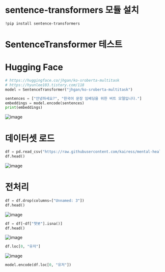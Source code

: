# sentence-transformers 모듈 설치
```
!pip install sentence-transformers

```

# SentenceTransformer 테스트
# Hugging Face
```python
# https://huggingface.co/jhgan/ko-sroberta-multitask
# https://hyunlee103.tistory.com/118
model = SentenceTransformer("jhgan/ko-sroberta-multitask")

sentences = ["안녕하세요?", "한국어 문장 임베딩을 위한 버트 모델입니다."]
embeddings = model.encode(sentences)
print(embeddings)

```
![image](https://user-images.githubusercontent.com/102650331/170448192-4ce55861-a7aa-44da-9aff-672079d68682.png)

# 데이터셋 로드
```python
df = pd.read_csv("https://raw.githubusercontent.com/kairess/mental-health-chatbot/master/wellness_dataset_original.csv")
df.head()

```
![image](https://user-images.githubusercontent.com/102650331/170448788-2b0e013e-7104-4eed-9fd5-cf76318b4aa8.png)

# 전처리
```python
df = df.drop(columns=["Unnamed: 3"])
df.head()

```
![image](https://user-images.githubusercontent.com/102650331/170448939-8be4eb38-5c4d-4b6f-8530-9909efffdb0d.png)

```python
df = df[~df["챗봇"].isna()]
df.head()

```
![image](https://user-images.githubusercontent.com/102650331/170449144-6d80175c-283b-4140-958c-08f25933e1dd.png)


```python
df.loc[0, "유저"]

```
![image](https://user-images.githubusercontent.com/102650331/170449301-1b465c06-27d7-4826-8783-6090fdc5957c.png)

```python
model.encode(df.loc[0, "유저"])

```

